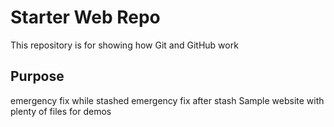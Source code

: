 # Starter Web Repo

This repository is for showing how Git and GitHub work

## Purpose
emergency fix while stashed
emergency fix after stash
Sample website with plenty of files for demos
